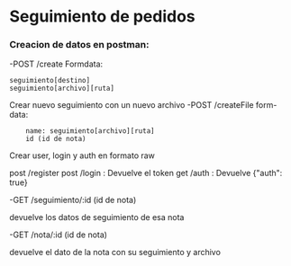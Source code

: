 # Seguimiento de pedidos



### Creacion de datos en postman:

-POST  /create
Formdata:
```
seguimiento[destino]
seguimiento[archivo][ruta]
```

Crear nuevo seguimiento con un nuevo archivo
-POST  /createFile
form-data:
```
    name: seguimiento[archivo][ruta]
    id (id de nota)  
```

Crear user, login y auth en formato raw

post /register
post /login : Devuelve el token
get /auth : Devuelve  {"auth": true}



-GET /seguimiento/:id (id de nota)

devuelve los datos de seguimiento de esa nota 

-GET /nota/:id (id de nota)

devuelve el dato de la nota con su seguimiento y archivo